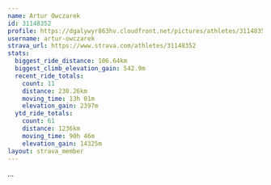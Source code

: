 ```yaml
---
name: Artur Owczarek
id: 31148352
profile: https://dgalywyr863hv.cloudfront.net/pictures/athletes/31148352/15906846/1/large.jpg
username: artur-owczarek
strava_url: https://www.strava.com/athletes/31148352
stats:
  biggest_ride_distance: 106.64km
  biggest_climb_elevation_gain: 542.9m
  recent_ride_totals:
    count: 11
    distance: 230.26km
    moving_time: 13h 01m
    elevation_gain: 2397m
  ytd_ride_totals:
    count: 61
    distance: 1236km
    moving_time: 90h 46m
    elevation_gain: 14325m
layout: strava_member
--- 
```

...
